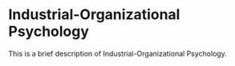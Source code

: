 # Industrial-Organizational Psychology

This is a brief description of Industrial-Organizational Psychology.
